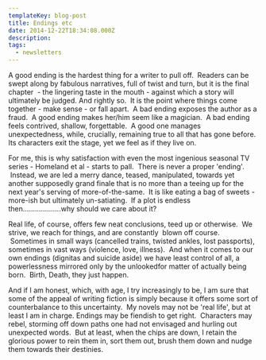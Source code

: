 ```yaml
---
templateKey: blog-post
title: Endings etc
date: 2014-12-22T18:34:08.000Z
description: 
tags: 
  - newsletters
---
```


A good ending is the hardest thing for a writer to pull off.  Readers can be swept along by fabulous narratives, full of twist and turn, but it is the final chapter  - the lingering taste in the mouth - against which a story will ultimately be judged. And rightly so.  It is the point where things come together - make sense - or fall apart.  A bad ending exposes the author as a fraud.  A good ending makes her/him seem like a magician.  A bad ending feels contrived, shallow, forgettable.  A good one manages unexpectedness, while, crucially, remaining true to all that has gone before. Its characters exit the stage, yet we feel as if they live on.

For me, this is why satisfaction with even the most ingenious seasonal TV series - Homeland et al - starts to pall.  There is never a proper 'ending'.  Instead, we are led a merry dance, teased, manipulated, towards yet another supposedly grand finale that is no more than a teeing up for the next year's serving of more-of-the-same.  It is like eating a bag of sweets - more-ish but ultimately un-satiating.  If a plot is endless then...................why should we care about it?

Real life, of course, offers few neat conclusions, teed up or otherwise.  We strive, we reach for things, and are constantly  blown off course.  Sometimes in small ways (cancelled trains, twisted ankles, lost passports), sometimes in vast ways (violence, love, illness).  And when it comes to our own endings (dignitas and suicide aside) we have least control of all, a powerlessness mirrored only by the unlookedfor matter of actually being born.  Birth, Death, they just happen.

And if I am honest, which, with age, I try increasingly to be, I am sure that some of the appeal of writing fiction is simply because it offers some sort of counterbalance to this uncertainty.  My novels may not be 'real life', but at least I am in charge. Endings may be fiendish to get right.  Characters may rebel, storming off down paths one had not envisaged and hurling out unexpected words.  But at least, when the chips are down, I retain the glorious power to rein them in, sort them out, brush them down and nudge them towards their destinies.

&nbsp;
